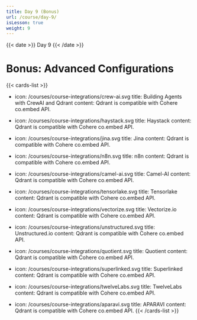 ```yaml
---
title: Day 9 (Bonus)
url: /course/day-9/
isLesson: true
weight: 9
---
```


{{< date >}} Day 9 {{< /date >}}

# Bonus: Advanced Configurations

{{< cards-list >}}
- icon: /courses/course-integrations/crew-ai.svg
  title: Building Agents with CrewAI and Qdrant
  content: Qdrant is compatible with Cohere co.embed API.

- icon: /courses/course-integrations/haystack.svg
  title: Haystack
  content: Qdrant is compatible with Cohere co.embed API.

- icon: /courses/course-integrations/jina.svg
  title: Jina
  content: Qdrant is compatible with Cohere co.embed API.

- icon: /courses/course-integrations/n8n.svg
  title: n8n
  content: Qdrant is compatible with Cohere co.embed API.

- icon: /courses/course-integrations/camel-ai.svg
  title: Camel-AI
  content: Qdrant is compatible with Cohere co.embed API.

- icon: /courses/course-integrations/tensorlake.svg
  title: Tensorlake
  content: Qdrant is compatible with Cohere co.embed API.

- icon: /courses/course-integrations/vectorize.svg
  title: Vectorize.io
  content: Qdrant is compatible with Cohere co.embed API.

- icon: /courses/course-integrations/unstructured.svg
  title: Unstructured.io
  content: Qdrant is compatible with Cohere co.embed API.

- icon: /courses/course-integrations/quotient.svg
  title: Quotient
  content: Qdrant is compatible with Cohere co.embed API.

- icon: /courses/course-integrations/superlinked.svg
  title: Superlinked
  content: Qdrant is compatible with Cohere co.embed API.

- icon: /courses/course-integrations/twelveLabs.svg
  title: TwelveLabs
  content: Qdrant is compatible with Cohere co.embed API.

- icon: /courses/course-integrations/aparavi.svg
  title: APARAVI
  content: Qdrant is compatible with Cohere co.embed API.
{{< /cards-list >}}

